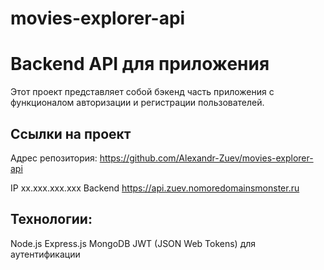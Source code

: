 # movies-explorer-api
# Backend API для приложения

Этот проект представляет собой бэкенд часть приложения с функционалом авторизации и регистрации пользователей.


## Ссылки на проект
Адрес репозитория: https://github.com/Alexandr-Zuev/movies-explorer-api

IP xx.xxx.xxx.xxx
Backend https://api.zuev.nomoredomainsmonster.ru

## Технологии:
Node.js
Express.js
MongoDB
JWT (JSON Web Tokens) для аутентификации
